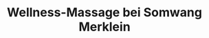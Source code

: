---
title: "Wellness-Massage bei Somwang Merklein"
url: /rothenburg-ob-der-tauber/wellness-massage-bei-somwang-merklein/
shop: Massage
---